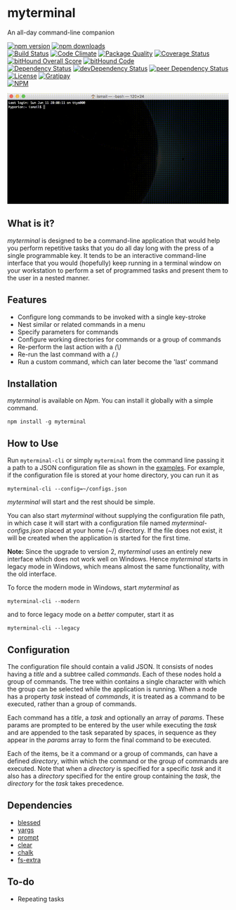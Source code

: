 # myterminal

An all-day command-line companion

[![npm version](https://badge.fury.io/js/myterminal.svg)](https://badge.fury.io/js/myterminal)
[![npm downloads](https://img.shields.io/npm/dt/myterminal.svg)](https://www.npmjs.com/package/myterminal)  
[![Build Status](https://travis-ci.org/myTerminal/myterminal.svg?branch=master)](https://travis-ci.org/myTerminal/myterminal)
[![Code Climate](https://codeclimate.com/github/myTerminal/myterminal.png)](https://codeclimate.com/github/myTerminal/myterminal)
[![Package Quality](http://npm.packagequality.com/shield/myterminal.svg)](http://packagequality.com/#?package=myterminal)
[![Coverage Status](https://img.shields.io/coveralls/myTerminal/myterminal.svg)](https://coveralls.io/r/myTerminal/myterminal?branch=master)
[![bitHound Overall Score](https://www.bithound.io/github/myTerminal/myterminal/badges/score.svg)](https://www.bithound.io/github/myTerminal/myterminal)
[![bitHound Code](https://www.bithound.io/github/myTerminal/myterminal/badges/code.svg)](https://www.bithound.io/github/myTerminal/myterminal)  
[![Dependency Status](https://david-dm.org/myTerminal/myterminal.svg)](https://david-dm.org/myTerminal/myterminal)
[![devDependency Status](https://david-dm.org/myTerminal/myterminal/dev-status.svg)](https://david-dm.org/myTerminal/myterminal#info=devDependencies)
[![peer Dependency Status](https://david-dm.org/myTerminal/myterminal/peer-status.svg)](https://david-dm.org/myTerminal/myterminal#info=peerDependencies)  
[![License](https://img.shields.io/badge/LICENSE-GPL%20v3.0-blue.svg)](https://www.gnu.org/licenses/gpl.html)
[![Gratipay](http://img.shields.io/gratipay/myTerminal.svg)](https://gratipay.com/myTerminal)  
[![NPM](https://nodei.co/npm/myterminal.png?downloads=true&downloadRank=true&stars=true)](https://nodei.co/npm/myterminal/)

![Demo](images/demo.gif)

## What is it?

*myterminal* is designed to be a command-line application that would help you perform repetitive tasks that you do all day long with the press of a single programmable key. It tends to be an interactive command-line interface that you would (hopefully) keep running in a terminal window on your workstation to perform a set of programmed tasks and present them to the user in a nested manner.

## Features

* Configure long commands to be invoked with a single key-stroke
* Nest similar or related commands in a menu
* Specify parameters for commands
* Configure working directories for commands or a group of commands
* Re-perform the last action with a *(\\)*
* Re-run the last command with a *(.)*
* Run a custom command, which can later become the 'last' command

## Installation

*myterminal* is available on *Npm*. You can install it globally with a simple command.

    npm install -g myterminal

## How to Use

Run `myterminal-cli` or simply `myterminal` from the command line passing it a path to a JSON configuration file as shown in the [examples](examples). For example, if the configuration file is stored at your home directory, you can run it as

    myterminal-cli --config=~/configs.json

*myterminal* will start and the rest should be simple.

You can also start *myterminal* without supplying the configuration file path, in which case it will start with a configuration file named *myterminal-configs.json* placed at your home (~/) directory. If the file does not exist, it will be created when the application is started for the first time.

**Note:** Since the upgrade to version 2, *myterminal* uses an entirely new interface which does not work well on Windows. Hence *myterminal* starts in legacy mode in Windows, which means almost the same functionality, with the old interface.

To force the modern mode in Windows, start *myterminal* as

    myterminal-cli --modern

and to force legacy mode on a *better* computer, start it as

    myterminal-cli --legacy

## Configuration

The configuration file should contain a valid JSON. It consists of nodes having a *title* and a subtree called *commands*. Each of these nodes hold a group of commands. The tree within contains a single character with which the group can be selected while the application is running. When a node has a property *task* instead of *commands*, it is treated as a command to be executed, rather than a group of commands.

Each command has a *title*, a *task* and optionally an array of *params*. These params are prompted to be entered by the user while executing the *task* and are appended to the task separated by spaces, in sequence as they appear in the *params* array to form the final command to be executed.

Each of the items, be it a command or a group of commands, can have a defined *directory*, within which the command or the group of commands are executed. Note that when a *directory* is specified for a specific *task* and it also has a *directory* specified for the entire group containing the *task*, the *directory* for the *task* takes precedence.

## Dependencies

* [blessed](https://www.npmjs.com/package/blessed)
* [yargs](https://www.npmjs.com/package/yargs)
* [prompt](https://www.npmjs.com/package/prompt)
* [clear](https://www.npmjs.com/package/clear)
* [chalk](https://www.npmjs.com/package/chalk)
* [fs-extra](https://www.npmjs.com/package/fs-extra)

## To-do

* Repeating tasks

